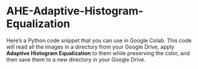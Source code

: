 # AHE-Adaptive-Histogram-Equalization

Here’s a Python code snippet that you can use in Google Colab. This code will read all the images in a directory from your Google Drive, apply **Adaptive Histogram Equalization** to them while preserving the color, and then save them to a new directory in your Google Drive.

